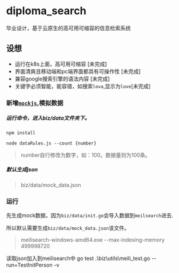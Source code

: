 # diploma_search
毕业设计，基于云原生的高可用可缩容的信息检索系统


## 设想
- 运行在k8s上面，高可用可缩容 [未完成]
- 界面清爽且移动端和pc端界面都具有可操作性 [未完成]
- 兼容google搜索引擎的语法内容 [未完成]
- 关键字必须智能，能容错，如搜索`lova`,显示为`love`[未完成]

### 新增[`mockjs`](http://mockjs.com/examples.html),模拟数据

##### 运行命令，进入biz/data文件夹下。

```shell
npm install 
```

```shell
node dataRules.js --count {number}
```

> number自行修改为数字，如：100。数据量则为100条。



##### 默认生成json

> biz/data/mock_data.json





### 运行

先生成mock数据，因为`biz/data/init.go`会导入数据到`meilsearch`进去.

所以默认需要生成`biz/data/mock_data.json`该文件。

> meilisearch-windows-amd64.exe  --max-indexing-memory 499998720

读取json加入到meilisearch中
go test .\biz\utils\meili_test.go --run=TestInitPerson -v